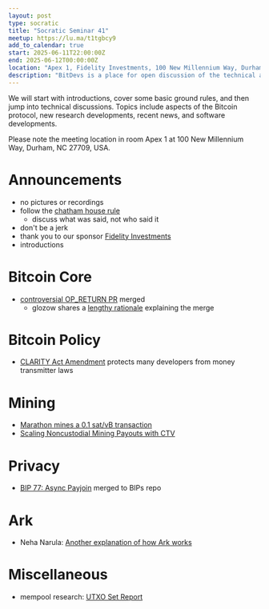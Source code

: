 ```yaml
---
layout: post
type: socratic
title: "Socratic Seminar 41"
meetup: https://lu.ma/t1tgbcy9
add_to_calendar: true
start: 2025-06-11T22:00:00Z
end: 2025-06-12T00:00:00Z
location: "Apex 1, Fidelity Investments, 100 New Millennium Way, Durham, NC 27709"
description: "BitDevs is a place for open discussion of the technical aspects of Bitcoin and related protocols. Be advised: discussion will be technical. Please RSVP or email trianglebitdevs at protonmail dot com to confirm your attendance. You will be required to show ID to the security guard to gain admission, but you do not need to RSVP in public."
---
```


We will start with introductions, cover some basic ground rules, and then jump into technical discussions. Topics include aspects of the Bitcoin protocol, new research developments, recent news, and software developments.

Please note the meeting location in room Apex 1 at 100 New Millennium Way, Durham, NC 27709, USA.

# Announcements

- no pictures or recordings
- follow the [chatham house rule](https://en.wikipedia.org/wiki/Chatham_House_Rule)
  - discuss what was said, not who said it
- don't be a jerk
- thank you to our sponsor [Fidelity Investments](https://www.fidelity.com/)
- introductions

# Bitcoin Core

- [controversial OP_RETURN PR](https://github.com/bitcoin/bitcoin/pull/32406) merged
  - glozow shares a [lengthy rationale](https://github.com/bitcoin/bitcoin/pull/32406#issuecomment-2955614286) explaining the merge

# Bitcoin Policy

- [CLARITY Act Amendment](https://x.com/zackbshapiro/status/1931847930530463973) protects many developers from money transmitter laws

# Mining

- [Marathon mines a 0.1 sat/vB transaction](https://x.com/mononautical/status/1931512028444656117)
- [Scaling Noncustodial Mining Payouts with CTV](https://delvingbitcoin.org/t/scaling-noncustodial-mining-payouts-with-ctv/1753)

# Privacy

- [BIP 77: Async Payjoin](https://github.com/bitcoin/bips/pull/1483) merged to BIPs repo

# Ark

- Neha Narula: [Another explanation of how Ark works](https://nehanarula.org/2025/05/20/ark.html)

# Miscellaneous

- mempool research: [UTXO Set Report](https://research.mempool.space/utxo-set-report/)